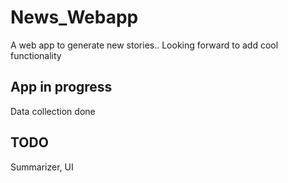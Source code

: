 # News_Webapp

A web app to generate new stories.. Looking forward to add cool functionality
## App in progress
Data collection done

## TODO

Summarizer, UI

